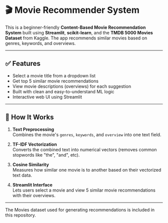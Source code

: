 # 🎬 Movie Recommender System

This is a beginner-friendly **Content-Based Movie Recommendation System** built using **Streamlit**, **scikit-learn**, and the **TMDB 5000 Movies Dataset** from Kaggle. The app recommends similar movies based on genres, keywords, and overviews.

---

## ✅ Features

- Select a movie title from a dropdown list
- Get top 5 similar movie recommendations
- View movie descriptions (overviews) for each suggestion
- Built with clean and easy-to-understand ML logic
- Interactive web UI using Streamlit

---

## 🧠 How It Works

1. **Text Preprocessing**  
   Combines the movie's `genres`, `keywords`, and `overview` into one text field.

2. **TF-IDF Vectorization**  
   Converts the combined text into numerical vectors (removes common stopwords like "the", "and", etc).

3. **Cosine Similarity**  
   Measures how similar one movie is to another based on their vectorized text data.

4. **Streamlit Interface**  
   Lets users select a movie and view 5 similar movie recommendations with their overviews.

---
The Movies dataset used for generating recommendations is included in this repository.
